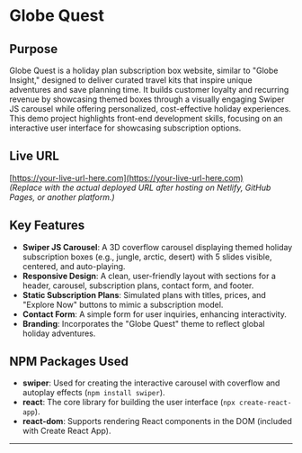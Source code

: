 # Globe Quest

## Purpose
Globe Quest is a holiday plan subscription box website, similar to "Globe Insight," designed to deliver curated travel kits that inspire unique adventures and save planning time. It builds customer loyalty and recurring revenue by showcasing themed boxes through a visually engaging Swiper JS carousel while offering personalized, cost-effective holiday experiences. This demo project highlights front-end development skills, focusing on an interactive user interface for showcasing subscription options.

## Live URL
[https://your-live-url-here.com](https://your-live-url-here.com)  
*(Replace with the actual deployed URL after hosting on Netlify, GitHub Pages, or another platform.)*

## Key Features
- **Swiper JS Carousel**: A 3D coverflow carousel displaying themed holiday subscription boxes (e.g., jungle, arctic, desert) with 5 slides visible, centered, and auto-playing.
- **Responsive Design**: A clean, user-friendly layout with sections for a header, carousel, subscription plans, contact form, and footer.
- **Static Subscription Plans**: Simulated plans with titles, prices, and "Explore Now" buttons to mimic a subscription model.
- **Contact Form**: A simple form for user inquiries, enhancing interactivity.
- **Branding**: Incorporates the "Globe Quest" theme to reflect global holiday adventures.

## NPM Packages Used
- **swiper**: Used for creating the interactive carousel with coverflow and autoplay effects (`npm install swiper`).
- **react**: The core library for building the user interface (`npx create-react-app`).
- **react-dom**: Supports rendering React components in the DOM (included with Create React App).

---
